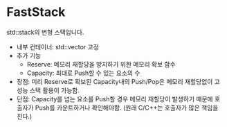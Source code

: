# FastStack

std::stack의 변형 스택입니다.
- 내부 컨테이너: std::vector<T> 고정
- 추가 기능
  - Reserve: 메모리 재할당을 방지하기 위한 메모리 확보 함수
  - Capacity: 최대로 Push할 수 있는 요소의 수
- 장점: 미리 Reserve로 확보된 Capacity내의 Push/Pop은 메모리 재할당없이 고성능 스택 활용이 가능함.
- 단점: Capacity를 넘는 요소를 Push할 경우 메모리 재할당이 발생하기 때문에 호출자가 Push를 카운트하거나 확인해야함. (원래 C/C++는 호출자가 많은 책임을 진다.)

